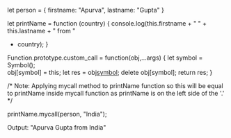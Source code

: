 <!-- call method invokes the function by taking the object on which the method has to be executed as first argument and accepts arguments which can be passed in that method like country in printName method. -->

let person = {
  firstname: "Apurva",
  lastname: "Gupta"
}

let printName = function (country) {
  console.log(this.firstname + " " + this.lastname + " from " 
  + country);
}

<!-- Now, we want to perform a printName method for each person object. -->
<!-- let person = {
  firstname: "Apurva",
  lastname: "Gupta",
  printName : function (country) {
             console.log(this.firstname + " " + this.lastname 
             + " from " + country);
             }    
}

person.printName("India"); -->
<!-- the above code will have repeated code of function in each object -->

Function.prototype.custom_call = function(obj,...args) { 
    let symbol = Symbol();         
    obj[symbol] = this;
    let res = obj[symbol](...args);
    delete obj[symbol];
    return res;
}

/*
Note: Applying mycall method to printName function so this
will be equal to printName inside mycall function as 
printName is on the left side of the '.' 
*/

printName.mycall(person, "India");

Output: 
"Apurva Gupta from India"